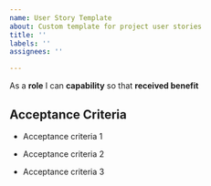 ```yaml
---
name: User Story Template
about: Custom template for project user stories
title: ''
labels: ''
assignees: ''

---
```


As a **role** I can **capability** so that **received benefit**

## Acceptance Criteria

- Acceptance criteria 1

- Acceptance criteria 2

- Acceptance criteria 3
